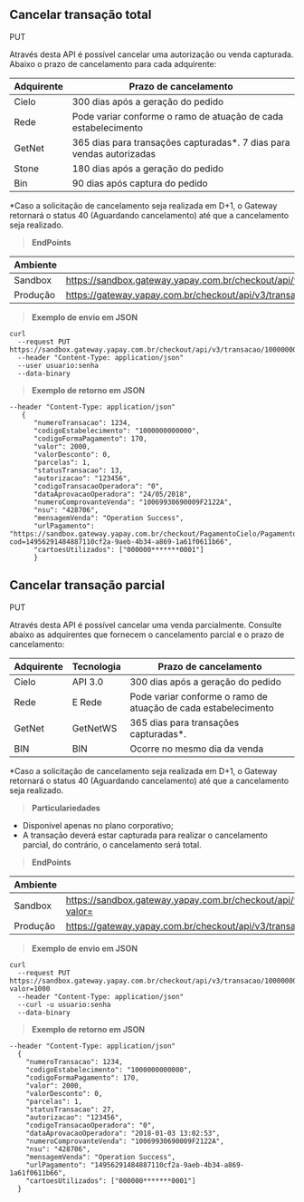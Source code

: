 ## Cancelar transação total

<span class="put">PUT</span>

Através desta API é possível cancelar uma autorização ou venda capturada. 
Abaixo o prazo de cancelamento para cada adquirente:

Adquirente | Prazo de cancelamento
---------- | ----------------------
Cielo|	300 dias após a geração do pedido
Rede|	Pode variar conforme o ramo de atuação de cada estabelecimento
GetNet|	365 dias para transações capturadas*. 7 dias para vendas autorizadas
Stone|	180 dias após a geração do pedido
Bin|	90 dias após captura do pedido

*Caso a solicitação de cancelamento seja realizada em D+1, o Gateway retornará o status 40 (Aguardando cancelamento) até que a cancelamento seja realizado.

> **EndPoints**

Ambiente | Endereço
-------- | ---------
Sandbox  |https://sandbox.gateway.yapay.com.br/checkout/api/v3/transacao/«codigoEstabelecimento»/«numeroPedido»/cancelar
Produção |https://gateway.yapay.com.br/checkout/api/v3/transacao/«codigoEstabelecimento»/«numeroPedido»/cancelar

> **Exemplo de envio em JSON**

```curl
curl
  --request PUT https://sandbox.gateway.yapay.com.br/checkout/api/v3/transacao/10000000000000/1234/cancelar
  --header "Content-Type: application/json"
  --user usuario:senha
  --data-binary
```

> **Exemplo de retorno em JSON**

```curl
--header "Content-Type: application/json"
   {
      "numeroTransacao": 1234,
      "codigoEstabelecimento": "1000000000000",
      "codigoFormaPagamento": 170,
      "valor": 2000,
      "valorDesconto": 0,
      "parcelas": 1,
      "statusTransacao": 13,
      "autorizacao": "123456",
      "codigoTransacaoOperadora": "0",
      "dataAprovacaoOperadora": "24/05/2018",
      "numeroComprovanteVenda": "10069930690009F2122A",
      "nsu": "428706",
      "mensagemVenda": "Operation Success",
      "urlPagamento": "https://sandbox.gateway.yapay.com.br/checkout/PagamentoCielo/PagamentoCielo.do?cod=14956291484887110cf2a-9aeb-4b34-a869-1a61f0611b66",
      "cartoesUtilizados": ["000000*******0001"]
      }
```

## Cancelar transação parcial

<span class="put">PUT</span>

Através desta API é possível cancelar uma venda parcialmente. 
Consulte abaixo as adquirentes que fornecem o cancelamento parcial e o prazo de cancelamento:

Adquirente | Tecnologia | Prazo de cancelamento
---------- | -----------| -----------
Cielo|	API 3.0| 300 dias após a geração do pedido
Rede|	E Rede|	Pode variar conforme o ramo de atuação de cada estabelecimento
GetNet| GetNetWS | 365 dias para transações capturadas*.
BIN| BIN | Ocorre no mesmo dia da venda

*Caso a solicitação de cancelamento seja realizada em D+1, o Gateway retornará o status 40 (Aguardando cancelamento) até que a cancelamento seja realizado.

> **Particulariedades**

* Disponível apenas no plano corporativo;
* A transação deverá estar capturada para realizar o cancelamento parcial, do contrário, o cancelamento será total.

> **EndPoints**

Ambiente | Endereço
-------- | ---------
Sandbox  |https://sandbox.gateway.yapay.com.br/checkout/api/v3/transacao/«codigoEstabelecimento»/«numeroPedido»/cancelar?valor=
Produção |https://gateway.yapay.com.br/checkout/api/v3/transacao/«codigoEstabelecimento»/«numeroPedido»/cancelar?valor=

> **Exemplo de envio em JSON**

```curl
curl
  --request PUT https://sandbox.gateway.yapay.com.br/checkout/api/v3/transacao/10000000000000/1234/cancelar?valor=1000
  --header "Content-Type: application/json"
  --curl -u usuario:senha
  --data-binary
```

> **Exemplo de retorno em JSON**

```curl
--header "Content-Type: application/json"
  {
    "numeroTransacao": 1234,
    "codigoEstabelecimento": "1000000000000",
    "codigoFormaPagamento": 170,
    "valor": 2000,
    "valorDesconto": 0,
    "parcelas": 1,
    "statusTransacao": 27,
    "autorizacao": "123456",
    "codigoTransacaoOperadora": "0",
    "dataAprovacaoOperadora": "2018-01-03 13:02:53",
    "numeroComprovanteVenda": "10069930690009F2122A",
    "nsu": "428706",
    "mensagemVenda": "Operation Success",
    "urlPagamento": "14956291484887110cf2a-9aeb-4b34-a869-1a61f0611b66",
    "cartoesUtilizados": ["000000*******0001"]
  }
```

